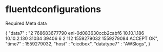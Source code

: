 # fluentdconfigurations

Required Meta data 

{
    "data7" : "2 768683677790 eni-0d083630ccb2cabf6 10.10.1.186 10.10.2.130 31034 39406 6 2 112 1559279032 1559279084 ACCEPT OK",
    "time7" : 1559279032,
    "host" : "cicdbox",
    "datatype7" : "AWSlogs",
}
